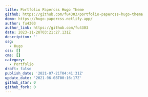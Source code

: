 ```yaml
---
title: Portfolio Papercss Hugo Theme
github: https://github.com/fu4303/portfolio-papercss-hugo-theme
demo: https://hugo-papercss.netlify.app/
author: fu4303
author_link: https://github.com/fu4303
date: 2023-11-28T03:21:27.131Z
description: ''
ssg:
  - Hugo
css: []
cms: []
category:
  - Portfolio
draft: false
publish_date: '2021-07-21T04:41:31Z'
update_date: '2021-06-08T00:16:17Z'
github_star: 0
github_fork: 0
---
```

